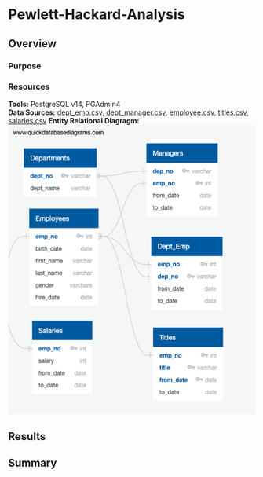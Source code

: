 # Pewlett-Hackard-Analysis
## Overview
### Purpose
### Resources
**Tools:** PostgreSQL v14, PGAdmin4
<br>**Data Sources:** [dept_emp.csv](/Data/dept_emp.csv), [dept_manager.csv](/Data/dept_manager.csv), [employee.csv](/Data/employees.csv), [titles.csv](/Data/titles.csv), 
[salaries.csv](/Data/salaries.csv)
**Entity Relational Diagragm:**
<br>![ERD](/EmployeeDB.png)
## Results
<!-- Provide a bulleted list with four major points from the two analysis deliverables. Use images as support where needed.
 -->
## Summary
<!-- Provide high-level responses to the following questions, then provide two additional queries or tables that may provide more insight into the upcoming "silver tsunami." -->
<!-- How many roles will need to be filled as the "silver tsunami" begins to make an impact? -->
<!-- Are there enough qualified, retirement-ready employees in the departments to mentor the next generation of Pewlett Hackard employees? --> 